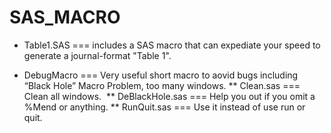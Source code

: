 # SAS_MACRO
* Table1.SAS === includes a SAS macro that can expediate your speed to generate a journal-format "Table 1".

* DebugMacro === Very useful short macro to aovid bugs including “Black Hole” Macro Problem, too many windows.
  ** Clean.sas === Clean all windows.
  ** DeBlackHole.sas === Help you out if you omit a %Mend or anything.
  ** RunQuit.sas === Use it instead of use run or quit.
